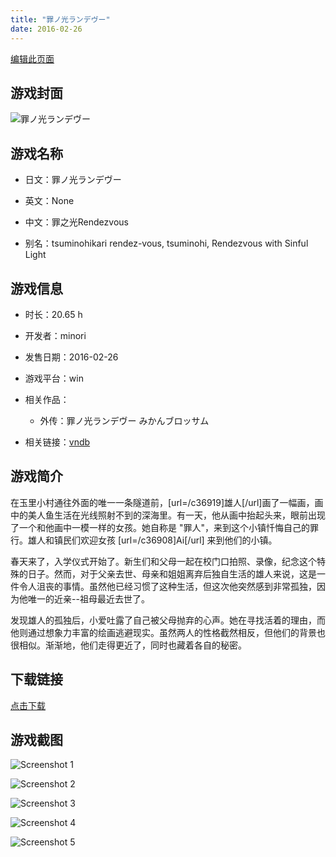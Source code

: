 ```yaml
---
title: "罪ノ光ランデヴー"
date: 2016-02-26
---
```

[编辑此页面](https://github.com/ACG-3/ADV3-source/blob/main/source/_posts/%E7%BD%AA%E3%83%8E%E5%85%89%E3%83%A9%E3%83%B3%E3%83%87%E3%83%B4%E3%83%BC.md)

## 游戏封面

![罪ノ光ランデヴー](https%3A//pan.timero.xyz/onedrive/img_lib_001/%E7%BD%AA%E3%83%8E%E5%85%89%E3%83%A9%E3%83%B3%E3%83%87%E3%83%B4%E3%83%BC_cover.avif)


## 游戏名称

- 日文：罪ノ光ランデヴー
- 英文：None
- 中文：罪之光Rendezvous

- 别名：tsuminohikari rendez-vous, tsuminohi, Rendezvous with Sinful Light


## 游戏信息

- 时长：20.65 h
- 开发者：minori
- 发售日期：2016-02-26
- 游戏平台：win
- 相关作品：
   - 外传：罪ノ光ランデヴー みかんブロッサム

- 相关链接：[vndb](https://vndb.org/v17872)


## 游戏简介

在玉里小村通往外面的唯一一条隧道前，[url=/c36919]雄人[/url]画了一幅画，画中的美人鱼生活在光线照射不到的深海里。有一天，他从画中抬起头来，眼前出现了一个和他画中一模一样的女孩。她自称是 "罪人"，来到这个小镇忏悔自己的罪行。雄人和镇民们欢迎女孩 [url=/c36908]Ai[/url] 来到他们的小镇。

春天来了，入学仪式开始了。新生们和父母一起在校门口拍照、录像，纪念这个特殊的日子。然而，对于父亲去世、母亲和姐姐离弃后独自生活的雄人来说，这是一件令人沮丧的事情。虽然他已经习惯了这种生活，但这次他突然感到非常孤独，因为他唯一的近亲--祖母最近去世了。

发现雄人的孤独后，小爱吐露了自己被父母抛弃的心声。她在寻找活着的理由，而他则通过想象力丰富的绘画逃避现实。虽然两人的性格截然相反，但他们的背景也很相似。渐渐地，他们走得更近了，同时也藏着各自的秘密。




## 下载链接

[点击下载](https://pan.timero.xyz/onedrive/adv_lib_001/%E7%BD%AA%E3%83%8E%E5%85%89%E3%83%A9%E3%83%B3%E3%83%87%E3%83%B4%E3%83%BC)


## 游戏截图


![Screenshot 1](https%3A//pan.timero.xyz/onedrive/img_lib_001/%E7%BD%AA%E3%83%8E%E5%85%89%E3%83%A9%E3%83%B3%E3%83%87%E3%83%B4%E3%83%BC_Screenshot_1.avif)

![Screenshot 2](https%3A//pan.timero.xyz/onedrive/img_lib_001/%E7%BD%AA%E3%83%8E%E5%85%89%E3%83%A9%E3%83%B3%E3%83%87%E3%83%B4%E3%83%BC_Screenshot_2.avif)

![Screenshot 3](https%3A//pan.timero.xyz/onedrive/img_lib_001/%E7%BD%AA%E3%83%8E%E5%85%89%E3%83%A9%E3%83%B3%E3%83%87%E3%83%B4%E3%83%BC_Screenshot_3.avif)

![Screenshot 4](https%3A//pan.timero.xyz/onedrive/img_lib_001/%E7%BD%AA%E3%83%8E%E5%85%89%E3%83%A9%E3%83%B3%E3%83%87%E3%83%B4%E3%83%BC_Screenshot_4.avif)

![Screenshot 5](https%3A//pan.timero.xyz/onedrive/img_lib_001/%E7%BD%AA%E3%83%8E%E5%85%89%E3%83%A9%E3%83%B3%E3%83%87%E3%83%B4%E3%83%BC_Screenshot_5.avif)

